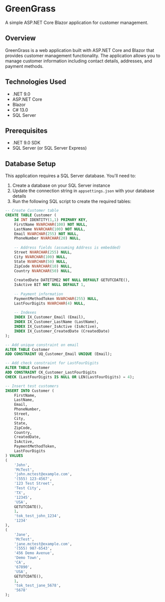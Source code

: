 # GreenGrass

A simple ASP.NET Core Blazor application for customer management.

## Overview

GreenGrass is a web application built with ASP.NET Core and Blazor that provides customer management functionality. The application allows you to manage customer information including contact details, addresses, and payment methods.

## Technologies Used

- .NET 9.0
- ASP.NET Core
- Blazor
- C# 13.0
- SQL Server

## Prerequisites

- .NET 9.0 SDK
- SQL Server (or SQL Server Express)

## Database Setup

This application requires a SQL Server database. You'll need to:

1. Create a database on your SQL Server instance
2. Update the connection string in `appsettings.json` with your database details
3. Run the following SQL script to create the required tables:

```sql
-- Create Customer table
CREATE TABLE Customer (
    Id INT IDENTITY(1,1) PRIMARY KEY,
    FirstName NVARCHAR(100) NOT NULL,
    LastName NVARCHAR(100) NOT NULL,
    Email NVARCHAR(255) NOT NULL,
    PhoneNumber NVARCHAR(20) NULL,
    
    -- Address fields (assuming Address is embedded)
    Street NVARCHAR(255) NULL,
    City NVARCHAR(100) NULL,
    State NVARCHAR(50) NULL,
    ZipCode NVARCHAR(10) NULL,
    Country NVARCHAR(50) NULL,
    
    CreatedDate DATETIME2 NOT NULL DEFAULT GETUTCDATE(),
    IsActive BIT NOT NULL DEFAULT 1,
    
    -- Payment information
    PaymentMethodToken NVARCHAR(255) NULL,
    LastFourDigits NVARCHAR(4) NULL,
    
    -- Indexes
    INDEX IX_Customer_Email (Email),
    INDEX IX_Customer_LastName (LastName),
    INDEX IX_Customer_IsActive (IsActive),
    INDEX IX_Customer_CreatedDate (CreatedDate)
);

-- Add unique constraint on email
ALTER TABLE Customer
ADD CONSTRAINT UQ_Customer_Email UNIQUE (Email);

-- Add check constraint for LastFourDigits
ALTER TABLE Customer
ADD CONSTRAINT CK_Customer_LastFourDigits 
CHECK (LastFourDigits IS NULL OR LEN(LastFourDigits) = 4);

-- Insert test customers
INSERT INTO Customer (
    FirstName, 
    LastName, 
    Email, 
    PhoneNumber, 
    Street, 
    City, 
    State, 
    ZipCode, 
    Country,
    CreatedDate,
    IsActive,
    PaymentMethodToken,
    LastFourDigits
) VALUES 
(
    'John', 
    'McTest', 
    'john.mctest@example.com', 
    '(555) 123-4567',
    '123 Test Street',
    'Test City',
    'TX',
    '12345',
    'USA',
    GETUTCDATE(),
    1,
    'tok_test_john_1234',
    '1234'
),
(
    'Jane', 
    'McTest', 
    'jane.mctest@example.com', 
    '(555) 987-6543',
    '456 Demo Avenue',
    'Demo Town',
    'CA',
    '67890',
    'USA',
    GETUTCDATE(),
    1,
    'tok_test_jane_5678',
    '5678'
);
```
